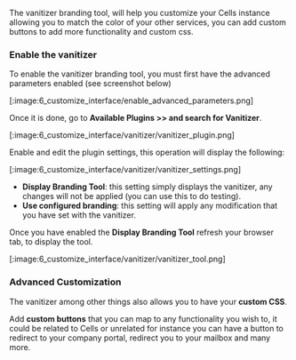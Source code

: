 The vanitizer branding tool, will help you customize your Cells instance allowing you to match the color of your other services, you can add custom buttons to add more functionality and custom css.

### Enable the vanitizer

To enable the vanitizer branding tool, you must first have the advanced parameters enabled (see screenshot below)


[:image:6_customize_interface/enable_advanced_parameters.png]

Once it is done, go to **Available Plugins >> and search for Vanitizer**.

[:image:6_customize_interface/vanitizer/vanitizer_plugin.png]

Enable and edit the plugin settings, this operation will display the following:

[:image:6_customize_interface/vanitizer/vanitizer_settings.png]

- **Display Branding Tool**: this setting simply displays the vanitizer, any changes will not be applied (you can use this to do testing).
- **Use configured branding**: this setting will apply any modification that you have set with the vanitizer.

Once you have enabled the **Display Branding Tool** refresh your browser tab, to display the tool.

[:image:6_customize_interface/vanitizer/vanitizer_tool.png]


### Advanced Customization

The vanitizer among other things also allows you to have your **custom CSS**.

Add **custom buttons** that you can map to any functionality you wish to, it could be related to Cells or unrelated for instance you can have a button to redirect to your company portal, redirect you to your mailbox and many more.
